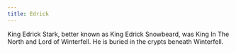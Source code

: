 ```yaml
---
title: Edrick
---
```


King Edrick Stark, better known as King Edrick Snowbeard, was King In The North and Lord of Winterfell. He is buried in the crypts beneath Winterfell.


